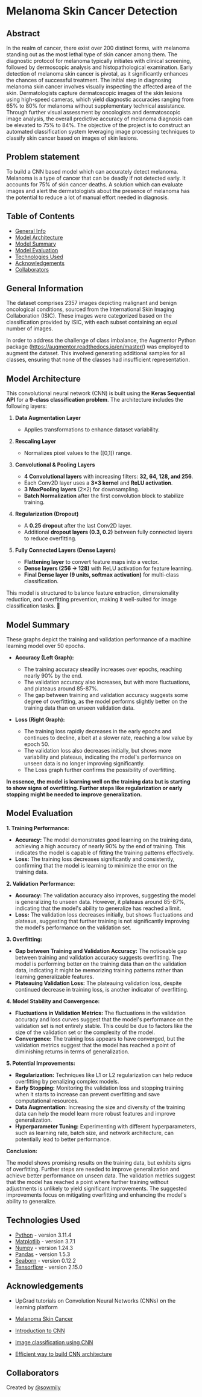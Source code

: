 # Melanoma Skin Cancer Detection

## Abstract

In the realm of cancer, there exist over 200 distinct forms, with melanoma standing out as the most lethal type of skin cancer among them. The diagnostic protocol for melanoma typically initiates with clinical screening, followed by dermoscopic analysis and histopathological examination. Early detection of melanoma skin cancer is pivotal, as it significantly enhances the chances of successful treatment. The initial step in diagnosing melanoma skin cancer involves visually inspecting the affected area of the skin. Dermatologists capture dermatoscopic images of the skin lesions using high-speed cameras, which yield diagnostic accuracies ranging from 65% to 80% for melanoma without supplementary technical assistance. Through further visual assessment by oncologists and dermatoscopic image analysis, the overall predictive accuracy of melanoma diagnosis can be elevated to 75% to 84%. The objective of the project is to construct an automated classification system leveraging image processing techniques to classify skin cancer based on images of skin lesions.

## Problem statement

To build a CNN based model which can accurately detect melanoma. Melanoma is a type of cancer that can be deadly if not detected early. It accounts for 75% of skin cancer deaths. A solution which can evaluate images and alert the dermatologists about the presence of melanoma has the potential to reduce a lot of manual effort needed in diagnosis.

## Table of Contents

- [General Info](#general-information)
- [Model Architecture](#model-architecture)
- [Model Summary](#model-summary)
- [Model Evaluation](#model-evaluation)
- [Technologies Used](#technologies-used)
- [Acknowledgements](#acknowledgements)
- [Collaborators](#collaborators)

## General Information

The dataset comprises 2357 images depicting malignant and benign oncological conditions, sourced from the International Skin Imaging Collaboration (ISIC). These images were categorized based on the classification provided by ISIC, with each subset containing an equal number of images.

In order to address the challenge of class imbalance, the Augmentor Python package (https://augmentor.readthedocs.io/en/master/) was employed to augment the dataset. This involved generating additional samples for all classes, ensuring that none of the classes had insufficient representation.

## Model Architecture

This convolutional neural network (CNN) is built using the **Keras Sequential API** for a **9-class classification problem**. The architecture includes the following layers:

1. **Data Augmentation Layer**  
   - Applies transformations to enhance dataset variability.

2. **Rescaling Layer**  
   - Normalizes pixel values to the \([0,1]\) range.

3. **Convolutional & Pooling Layers**  
   - **4 Convolutional layers** with increasing filters: **32, 64, 128, and 256**.  
   - Each Conv2D layer uses a **3×3 kernel** and **ReLU activation**.  
   - **3 MaxPooling layers** (2×2) for downsampling.  
   - **Batch Normalization** after the first convolution block to stabilize training.  

4. **Regularization (Dropout)**  
   - A **0.25 dropout** after the last Conv2D layer.  
   - Additional **dropout layers (0.3, 0.2)** between fully connected layers to reduce overfitting.

5. **Fully Connected Layers (Dense Layers)**  
   - **Flattening layer** to convert feature maps into a vector.  
   - **Dense layers (256 → 128)** with ReLU activation for feature learning.  
   - **Final Dense layer (9 units, softmax activation)** for multi-class classification.

This model is structured to balance feature extraction, dimensionality reduction, and overfitting prevention, making it well-suited for image classification tasks. 🚀

## Model Summary

These graphs depict the training and validation performance of a machine learning model over 50 epochs.

* **Accuracy (Left Graph):**
    * The training accuracy steadily increases over epochs, reaching nearly 90% by the end.
    * The validation accuracy also increases, but with more fluctuations, and plateaus around 85-87%.
    * The gap between training and validation accuracy suggests some degree of overfitting, as the model performs slightly better on the training data than on unseen validation data.

* **Loss (Right Graph):**
    * The training loss rapidly decreases in the early epochs and continues to decline, albeit at a slower rate, reaching a low value by epoch 50.
    * The validation loss also decreases initially, but shows more variability and plateaus, indicating the model's performance on unseen data is no longer improving significantly.
    * The Loss graph further confirms the possibility of overfitting.

**In essence, the model is learning well on the training data but is starting to show signs of overfitting. Further steps like regularization or early stopping might be needed to improve generalization.**

## Model Evaluation

**1. Training Performance:**

* **Accuracy:** The model demonstrates good learning on the training data, achieving a high accuracy of nearly 90% by the end of training. This indicates the model is capable of fitting the training patterns effectively.
* **Loss:** The training loss decreases significantly and consistently, confirming that the model is learning to minimize the error on the training data.

**2. Validation Performance:**

* **Accuracy:** The validation accuracy also improves, suggesting the model is generalizing to unseen data. However, it plateaus around 85-87%, indicating that the model's ability to generalize has reached a limit.
* **Loss:** The validation loss decreases initially, but shows fluctuations and plateaus, suggesting that further training is not significantly improving the model's performance on the validation set.

**3. Overfitting:**

* **Gap between Training and Validation Accuracy:** The noticeable gap between training and validation accuracy suggests overfitting. The model is performing better on the training data than on the validation data, indicating it might be memorizing training patterns rather than learning generalizable features.
* **Plateauing Validation Loss:** The plateauing validation loss, despite continued decrease in training loss, is another indicator of overfitting.

**4. Model Stability and Convergence:**

* **Fluctuations in Validation Metrics:** The fluctuations in the validation accuracy and loss curves suggest that the model's performance on the validation set is not entirely stable. This could be due to factors like the size of the validation set or the complexity of the model.
* **Convergence:** The training loss appears to have converged, but the validation metrics suggest that the model has reached a point of diminishing returns in terms of generalization.

**5. Potential Improvements:**

* **Regularization:** Techniques like L1 or L2 regularization can help reduce overfitting by penalizing complex models.
* **Early Stopping:** Monitoring the validation loss and stopping training when it starts to increase can prevent overfitting and save computational resources.
* **Data Augmentation:** Increasing the size and diversity of the training data can help the model learn more robust features and improve generalization.
* **Hyperparameter Tuning:** Experimenting with different hyperparameters, such as learning rate, batch size, and network architecture, can potentially lead to better performance.

**Conclusion:**

The model shows promising results on the training data, but exhibits signs of overfitting. Further steps are needed to improve generalization and achieve better performance on unseen data. The validation metrics suggest that the model has reached a point where further training without adjustments is unlikely to yield significant improvements. The suggested improvements focus on mitigating overfitting and enhancing the model's ability to generalize.

## Technologies Used

- [Python](https://www.python.org/) - version 3.11.4
- [Matplotlib](https://matplotlib.org/) - version 3.7.1
- [Numpy](https://numpy.org/) - version 1.24.3
- [Pandas](https://pandas.pydata.org/) - version 1.5.3
- [Seaborn](https://seaborn.pydata.org/) - version 0.12.2
- [Tensorflow](https://www.tensorflow.org/) - version 2.15.0

## Acknowledgements

- UpGrad tutorials on Convolution Neural Networks (CNNs) on the learning platform

- [Melanoma Skin Cancer](https://www.cancer.org/cancer/melanoma-skin-cancer/about/what-is-melanoma.html)

- [Introduction to CNN](https://www.analyticsvidhya.com/blog/2021/05/convolutional-neural-networks-cnn/)

- [Image classification using CNN](https://www.analyticsvidhya.com/blog/2020/02/learn-image-classification-cnn-convolutional-neural-networks-3-datasets/)

- [Efficient way to build CNN architecture](https://towardsdatascience.com/a-guide-to-an-efficient-way-to-build-neural-network-architectures-part-ii-hyper-parameter-42efca01e5d7)

## Collaborators

Created by [@sowmily](https://github.com/sowmilydutta)
